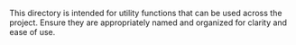 This directory is intended for utility functions that can be used across the project. Ensure they are appropriately named and organized for clarity and ease of use.
